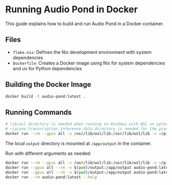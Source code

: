 # Running Audio Pond in Docker

This guide explains how to build and run Audio Pond in a Docker container.

## Files

- `flake.nix`: Defines the Nix development environment with system dependencies
- `Dockerfile`: Creates a Docker image using Nix for system dependencies and uv for Python dependencies

## Building the Docker Image

```bash
docker build -t audio-pond:latest .
```

## Running Commands

```bash
# lib/wsl directory is needed when running on Windows with WSL so pytorch can find the GPU
# ~/piano_transcription_inference_data directory is needed for the piano transcription model
docker run --rm --gpus all -v /usr/lib/wsl/lib:/usr/lib/wsl/lib -v ~/piano_transcription_inference_data:/root/piano_transcription_inference_data -v $(pwd)/output:/app/output audio-pond:latest https://www.youtube.com/watch?v=your-video-id
```

The local `output` directory is mounted at `/app/output` in the container.

Run with different arguments as needed:

```bash
docker run --rm --gpus all -v /usr/lib/wsl/lib:/usr/lib/wsl/lib -v ~/piano_transcription_inference_data:/root/piano_transcription_inference_data -v $(pwd)/output:/app/output audio-pond:latest --audio-file output/1_raw_audio.wav
docker run --gpus all --rm -v $(pwd)/output:/app/output audio-pond:latest --midi-file output/2_transcription_split.midi --no-trim --no-split --key 1=g,28=c
docker run --gpus all --rm -v $(pwd)/output:/app/output audio-pond:latest --ly-file output/3_lilypond.ly
docker run --rm audio-pond:latest --help
```
